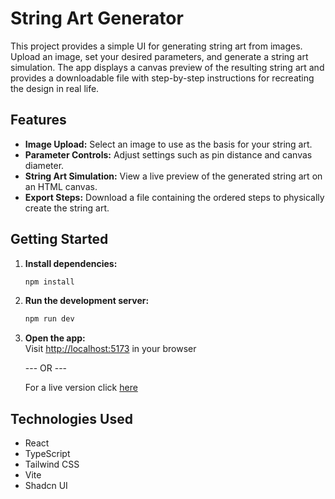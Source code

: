 # String Art Generator

This project provides a simple UI for generating string art from images. Upload an image, set your desired parameters, and generate a string art simulation. The app displays a canvas preview of the resulting string art and provides a downloadable file with step-by-step instructions for recreating the design in real life.

## Features

- **Image Upload:** Select an image to use as the basis for your string art.
- **Parameter Controls:** Adjust settings such as pin distance and canvas diameter.
- **String Art Simulation:** View a live preview of the generated string art on an HTML canvas.
- **Export Steps:** Download a file containing the ordered steps to physically create the string art.

## Getting Started

1. **Install dependencies:**

   ```sh
   npm install
   ```

2. **Run the development server:**

   ```sh
   npm run dev
   ```

3. **Open the app:**  
   Visit [http://localhost:5173](http://localhost:5173) in your browser

   --- OR ---

   For a live version click [here](https://string-art.netlify.app/)

## Technologies Used

- React
- TypeScript
- Tailwind CSS
- Vite
- Shadcn UI
